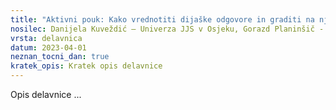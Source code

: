 ```yaml
---
title: "Aktivni pouk: Kako vrednotiti dijaške odgovore in graditi na njih?"
nosilec: Danijela Kuveždić – Univerza JJS v Osjeku, Gorazd Planinšič - FMF UL
vrsta: delavnica
datum: 2023-04-01
neznan_tocni_dan: true
kratek_opis: Kratek opis delavnice
---
```


Opis delavnice ... 